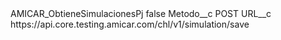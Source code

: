 <?xml version="1.0" encoding="UTF-8"?>
<CustomMetadata xmlns="http://soap.sforce.com/2006/04/metadata" xmlns:xsi="http://www.w3.org/2001/XMLSchema-instance" xmlns:xsd="http://www.w3.org/2001/XMLSchema">
    <label>AMICAR_ObtieneSimulacionesPj</label>
    <protected>false</protected>
    <values>
        <field>Metodo__c</field>
        <value xsi:type="xsd:string">POST</value>
    </values>
    <values>
        <field>URL__c</field>
        <value xsi:type="xsd:string">https://api.core.testing.amicar.com/chl/v1/simulation/save</value>
    </values>
</CustomMetadata>
